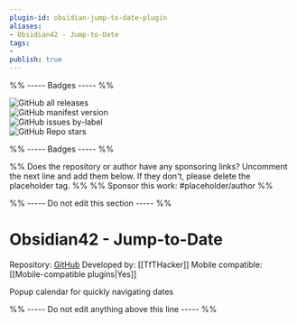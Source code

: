 ```yaml
---
plugin-id: obsidian-jump-to-date-plugin
aliases:
- Obsidian42 - Jump-to-Date
tags: 
- 
publish: true
---
```


%% ----- Badges ----- %%

![GitHub all releases](https://img.shields.io/github/downloads/TfTHacker/obsidian42-jump-to-date/total?color=573E7A&logo=github&style=for-the-badge)   
![GitHub manifest version](https://img.shields.io/github/manifest-json/v/TfTHacker/obsidian42-jump-to-date?color=573E7A&logo=github&style=for-the-badge)   
![GitHub issues by-label](https://img.shields.io/github/issues/TfTHacker/obsidian42-jump-to-date/help%20wanted?color=573E7A&logo=github&style=for-the-badge)   
![GitHub Repo stars](https://img.shields.io/github/stars/TfTHacker/obsidian42-jump-to-date?color=573E7A&logo=github&style=for-the-badge)

%% ----- Badges ----- %%

%% Does the repository or author have any sponsoring links? Uncomment the next line and add them below. If they don't, please delete the placeholder tag. %%
%% Sponsor this work: #placeholder/author %%

%% ----- Do not edit this section ----- %%

# Obsidian42 - Jump-to-Date

Repository: [GitHub](https://github.com/TfTHacker/obsidian42-jump-to-date)
Developed by: [[TfTHacker]]
Mobile compatible: [[Mobile-compatible plugins|Yes]]

Popup calendar for quickly navigating dates

%% ----- Do not edit anything above this line ----- %% 
